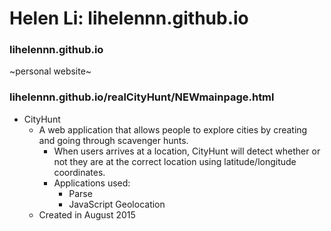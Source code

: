 # Helen Li: lihelennn.github.io

### lihelennn.github.io
~personal website~

### lihelennn.github.io/realCityHunt/NEWmainpage.html
- CityHunt
  - A web application that allows people to explore cities by creating and going through scavenger hunts.
    - When users arrives at a location, CityHunt will detect whether or not they are at the correct location using latitude/longitude coordinates.
    - Applications used:
      - Parse
      - JavaScript Geolocation
  - Created in August 2015
